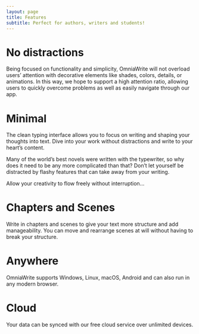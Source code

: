 ```yaml
---
layout: page
title: Features
subtitle: Perfect for authors, writers and students!
---
```


# No distractions
Being focused on functionality and simplicity, OmniaWrite will not overload users’ attention with decorative elements like shades, colors, details, or animations. In this way, we hope to support a high attention ratio, allowing users to quickly overcome problems as well as easily navigate through our app.

# Minimal
The clean typing interface allows you to focus on writing and shaping your thoughts into text. Dive into your work without distractions and write to your heart’s content.

Many of the world’s best novels were written with the typewriter, so why does it need to be any more complicated than that? Don’t let yourself be distracted by flashy features that can take away from your writing.

Allow your creativity to flow freely without interruption…

# Chapters and Scenes
Write in chapters and scenes to give your text more structure and add manageability. You can move and rearrange scenes at will without having to break your structure.

# Anywhere
OmniaWrite supports Windows, Linux, macOS, Android and can also run in any modern browser.

# Cloud
Your data can be synced with our free cloud service over unlimited devices.
